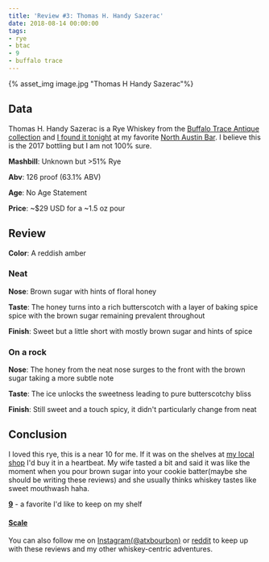 ```yaml
---
title: 'Review #3: Thomas H. Handy Sazerac'
date: 2018-08-14 00:00:00
tags: 
- rye
- btac
- 9
- buffalo trace
---
```


{% asset_img image.jpg "Thomas H Handy Sazerac"%}

## Data
Thomas H. Handy Sazerac is a Rye Whiskey from the [Buffalo Trace Antique collection](http://www.buffalotracedistillery.com/brands/antique-collection#3) and [I found it tonight](https://imgur.com/a/cPbzfHu) at my favorite [North Austin Bar](https://www.drinkwellaustin.com/). I believe this is the 2017 bottling but I am not 100% sure.

**Mashbill**: Unknown but >51% Rye

**Abv**: 126 proof (63.1% ABV)

**Age**: No Age Statement

**Price**: ~$29 USD for a ~1.5 oz pour

## Review

**Color**: A reddish amber

### Neat

**Nose**: Brown sugar with hints of floral honey

**Taste**: The honey turns into a rich butterscotch with a layer of baking spice spice with the brown sugar remaining prevalent throughout

**Finish**: Sweet but a little short with mostly brown sugar and hints of spice

### On a rock

**Nose**: The honey from the neat nose surges to the front with the brown sugar taking a more subtle note

**Taste**: The ice unlocks the sweetness leading to pure butterscotchy bliss

**Finish**: Still sweet and a touch spicy, it didn't particularly change from neat

## Conclusion 
I loved this rye, this is a near 10 for me. If it was on the shelves at [my local shop](http://oakliquorcabinet.com/) I'd buy it in a heartbeat. My wife tasted a bit and said it was like the moment when you pour brown sugar into your cookie batter(maybe she should be writing these reviews) and she usually thinks whiskey tastes like sweet mouthwash haha.

[**9**](https://atxbourbon.com/tags/9/) - a favorite I'd like to keep on my shelf

#### [Scale](http://atxbourbon.com/Scale/)

You can also follow me on [Instagram(@atxbourbon)](https://www.instagram.com/atxbourbon/) or [reddit](https://www.reddit.com/r/scottmotorraddrinks/) to keep up with these reviews and my other whiskey-centric adventures.